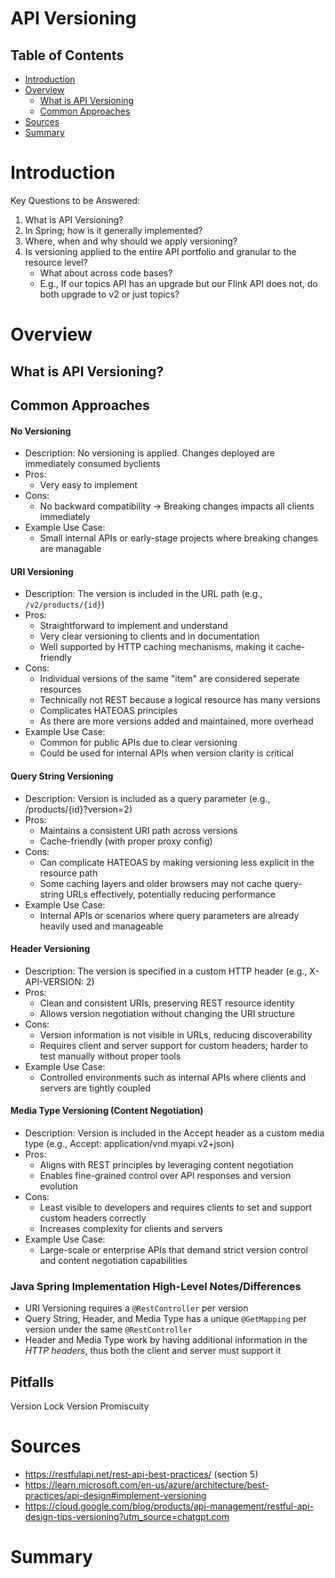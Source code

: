 API Versioning
===

## Table of Contents
- [Introduction](#introduction)
- [Overview](#overview)
    - [What is API Versioning](#what-is-api-versioning)
    - [Common Approaches](#common-approaches)
- [Sources](#sources)
- [Summary](#summary)

# Introduction

Key Questions to be Answered:
1. What is API Versioning?
2. In Spring; how is it generally implemented?
3. Where, when and why should we apply versioning?
4. Is versioning applied to the entire API portfolio and granular to the resource level?
    - What about across code bases?
    - E.g., If our topics API has an upgrade but our Flink API does not, do both upgrade to v2 or just topics?

# Overview
## What is API Versioning?

## Common Approaches
#### No Versioning
- Description: No versioning is applied. Changes deployed are immediately consumed byclients
- Pros:
    - Very easy to implement
- Cons:
    - No backward compatibility -> Breaking changes impacts all clients immediately
- Example Use Case:
    - Small internal APIs or early-stage projects where breaking changes are managable

#### URI Versioning
- Description: The version is included in the URL path (e.g., `/v2/products/{id}`)
- Pros:
    - Straightforward to implement and understand
    - Very clear versioning to clients and in documentation
    - Well supported by HTTP caching mechanisms, making it cache-friendly
- Cons:
    - Individual versions of the same "item" are considered seperate resources
    - Technically not REST because a logical resource has many versions
    - Complicates HATEOAS principles
    - As there are more versions added and maintained, more overhead
- Example Use Case:
    - Common for public APIs due to clear versioning
    - Could be used for internal APIs when version clarity is critical

#### Query String Versioning
- Description: Version is included as a query parameter (e.g., /products/{id}?version=2)
- Pros:
    - Maintains a consistent URI path across versions
    - Cache-friendly (with proper proxy config)
- Cons:
    - Can complicate HATEOAS by making versioning less explicit in the resource path
    - Some caching layers and older browsers may not cache query-string URLs effectively, potentially reducing performance
- Example Use Case:
    - Internal APIs or scenarios where query parameters are already heavily used and manageable

#### Header Versioning
- Description: The version is specified in a custom HTTP header (e.g., X-API-VERSION: 2)
- Pros:
    - Clean and consistent URIs, preserving REST resource identity
    - Allows version negotiation without changing the URI structure
- Cons:
    - Version information is not visible in URLs, reducing discoverability
    - Requires client and server support for custom headers; harder to test manually without proper tools
- Example Use Case:
    - Controlled environments such as internal APIs where clients and servers are tightly coupled

#### Media Type Versioning (Content Negotiation)
- Description: Version is included in the Accept header as a custom media type (e.g., Accept: application/vnd.myapi.v2+json)
- Pros:
    - Aligns with REST principles by leveraging content negotiation
    - Enables fine-grained control over API responses and version evolution
- Cons:
    - Least visible to developers and requires clients to set and support custom headers correctly
    - Increases complexity for clients and servers
- Example Use Case:
    - Large-scale or enterprise APIs that demand strict version control and content negotiation capabilities

### Java Spring Implementation High-Level Notes/Differences
- URI Versioning requires a `@RestController` per version
- Query String, Header, and Media Type has a unique `@GetMapping` per version under the same `@RestController`
- Header and Media Type work by having additional information in the *HTTP headers*, thus both the client and server must support it

## Pitfalls
Version Lock
Version Promiscuity

# Sources
- https://restfulapi.net/rest-api-best-practices/ (section 5)
- https://learn.microsoft.com/en-us/azure/architecture/best-practices/api-design#implement-versioning
- https://cloud.google.com/blog/products/api-management/restful-api-design-tips-versioning?utm_source=chatgpt.com

# Summary
